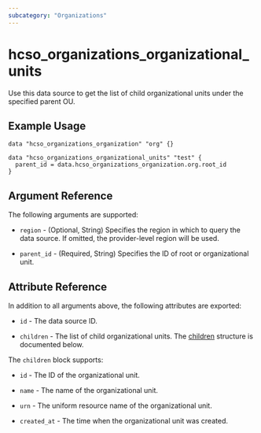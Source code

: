 ```yaml
---
subcategory: "Organizations"
---
```


# hcso_organizations_organizational_units

Use this data source to get the list of child organizational units under the specified parent OU.

## Example Usage

```hcl
data "hcso_organizations_organization" "org" {}

data "hcso_organizations_organizational_units" "test" {
  parent_id = data.hcso_organizations_organization.org.root_id
}
```

## Argument Reference

The following arguments are supported:

* `region` - (Optional, String) Specifies the region in which to query the data source.
  If omitted, the provider-level region will be used.

* `parent_id` - (Required, String) Specifies the ID of root or organizational unit.

## Attribute Reference

In addition to all arguments above, the following attributes are exported:

* `id` - The data source ID.

* `children` - The list of child organizational units.
  The [children](#OrganizationalUnits) structure is documented below.

<a name="OrganizationalUnits"></a>
The `children` block supports:

* `id` - The ID of the organizational unit.

* `name` - The name of the organizational unit.

* `urn` - The uniform resource name of the organizational unit.

* `created_at` - The time when the organizational unit was created.
